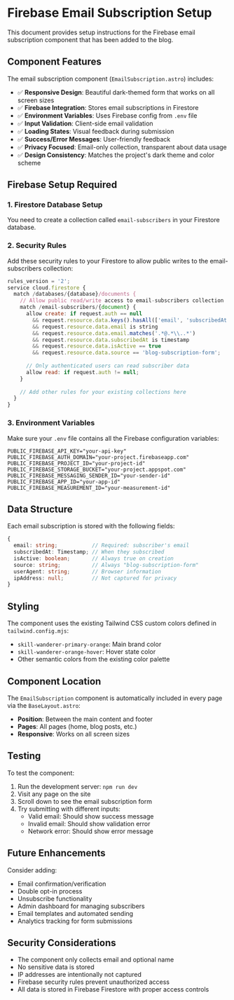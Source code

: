 # Firebase Email Subscription Setup

This document provides setup instructions for the Firebase email subscription component that has been added to the blog.

## Component Features

The email subscription component (`EmailSubscription.astro`) includes:

- ✅ **Responsive Design**: Beautiful dark-themed form that works on all screen sizes
- ✅ **Firebase Integration**: Stores email subscriptions in Firestore
- ✅ **Environment Variables**: Uses Firebase config from `.env` file
- ✅ **Input Validation**: Client-side email validation
- ✅ **Loading States**: Visual feedback during submission
- ✅ **Success/Error Messages**: User-friendly feedback
- ✅ **Privacy Focused**: Email-only collection, transparent about data usage
- ✅ **Design Consistency**: Matches the project's dark theme and color scheme

## Firebase Setup Required

### 1. Firestore Database Setup

You need to create a collection called `email-subscribers` in your Firestore database.

### 2. Security Rules

Add these security rules to your Firestore to allow public writes to the email-subscribers collection:

```javascript
rules_version = '2';
service cloud.firestore {
  match /databases/{database}/documents {
    // Allow public read/write access to email-subscribers collection
    match /email-subscribers/{document} {
      allow create: if request.auth == null 
        && request.resource.data.keys().hasAll(['email', 'subscribedAt', 'isActive', 'source'])
        && request.resource.data.email is string
        && request.resource.data.email.matches('.*@.*\\..*')
        && request.resource.data.subscribedAt is timestamp
        && request.resource.data.isActive == true
        && request.resource.data.source == 'blog-subscription-form';
      
      // Only authenticated users can read subscriber data
      allow read: if request.auth != null;
    }
    
    // Add other rules for your existing collections here
  }
}
```

### 3. Environment Variables

Make sure your `.env` file contains all the Firebase configuration variables:

```properties
PUBLIC_FIREBASE_API_KEY="your-api-key"
PUBLIC_FIREBASE_AUTH_DOMAIN="your-project.firebaseapp.com"
PUBLIC_FIREBASE_PROJECT_ID="your-project-id"
PUBLIC_FIREBASE_STORAGE_BUCKET="your-project.appspot.com"
PUBLIC_FIREBASE_MESSAGING_SENDER_ID="your-sender-id"
PUBLIC_FIREBASE_APP_ID="your-app-id"
PUBLIC_FIREBASE_MEASUREMENT_ID="your-measurement-id"
```

## Data Structure

Each email subscription is stored with the following fields:

```typescript
{
  email: string;           // Required: subscriber's email
  subscribedAt: Timestamp; // When they subscribed
  isActive: boolean;       // Always true on creation
  source: string;          // Always "blog-subscription-form"
  userAgent: string;       // Browser information
  ipAddress: null;         // Not captured for privacy
}
```

## Styling

The component uses the existing Tailwind CSS custom colors defined in `tailwind.config.mjs`:

- `skill-wanderer-primary-orange`: Main brand color
- `skill-wanderer-orange-hover`: Hover state color
- Other semantic colors from the existing color palette

## Component Location

The `EmailSubscription` component is automatically included in every page via the `BaseLayout.astro`:

- **Position**: Between the main content and footer
- **Pages**: All pages (home, blog posts, etc.)
- **Responsive**: Works on all screen sizes

## Testing

To test the component:

1. Run the development server: `npm run dev`
2. Visit any page on the site
3. Scroll down to see the email subscription form
4. Try submitting with different inputs:
   - Valid email: Should show success message
   - Invalid email: Should show validation error
   - Network error: Should show error message

## Future Enhancements

Consider adding:

- Email confirmation/verification
- Double opt-in process
- Unsubscribe functionality
- Admin dashboard for managing subscribers
- Email templates and automated sending
- Analytics tracking for form submissions

## Security Considerations

- The component only collects email and optional name
- No sensitive data is stored
- IP addresses are intentionally not captured
- Firebase security rules prevent unauthorized access
- All data is stored in Firebase Firestore with proper access controls
